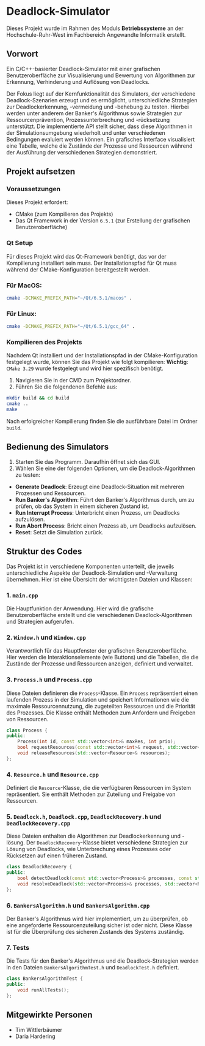 # Deadlock-Simulator

Dieses Projekt wurde im Rahmen des Moduls **Betriebssysteme** an der Hochschule-Ruhr-West im Fachbereich Angewandte Informatik erstellt.

## Vorwort

Ein C/C++-basierter Deadlock-Simulator mit einer grafischen Benutzeroberfläche zur Visualisierung und Bewertung von Algorithmen zur Erkennung, Verhinderung und Auflösung von Deadlocks.

Der Fokus liegt auf der Kernfunktionalität des Simulators, der verschiedene Deadlock-Szenarien erzeugt und es ermöglicht, unterschiedliche Strategien zur Deadlockerkennung, -vermeidung und -behebung zu testen. Hierbei werden unter anderem der Banker's Algorithmus sowie Strategien zur Ressourcenprävention, Prozessunterbrechung und -rücksetzung unterstützt. Die implementierte API stellt sicher, dass diese Algorithmen in der Simulationsumgebung wiederholt und unter verschiedenen Bedingungen evaluiert werden können. Ein grafisches Interface visualisiert eine Tabelle, welche die Zustände der Prozesse und Ressourcen während der Ausführung der verschiedenen Strategien demonstriert.

## Projekt aufsetzen

### Voraussetzungen

Dieses Projekt erfordert:
- CMake (zum Kompilieren des Projekts)
- Das Qt Framework in der Version `6.5.1` (zur Erstellung der grafischen Benutzeroberfläche)

### Qt Setup

Für dieses Projekt wird das Qt-Framework benötigt, das vor der Kompilierung installiert sein muss. Der Installationspfad für Qt muss während der CMake-Konfiguration bereitgestellt werden.

### Für MacOS:

```bash
cmake -DCMAKE_PREFIX_PATH="~/Qt/6.5.1/macos" .
```

### Für Linux:

```bash
cmake -DCMAKE_PREFIX_PATH="~/Qt/6.5.1/gcc_64" .
```

### Kompilieren des Projekts

Nachdem Qt installiert und der Installationspfad in der CMake-Konfiguration festgelegt wurde, können Sie das Projekt wie folgt kompilieren:
**Wichtig**: `CMake 3.29` wurde festgelegt und wird hier spezifisch benötigt.
1. Navigieren Sie in der CMD zum Projektordner.
2. Führen Sie die folgendenen Befehle aus:

```bash
mkdir build && cd build
cmake ..
make
```

Nach erfolgreicher Kompilierung finden Sie die ausführbare Datei im Ordner `build`.

## Bedienung des Simulators

1. Starten Sie das Programm. Daraufhin öffnet sich das GUI.
2. Wählen Sie eine der folgenden Optionen, um die Deadlock-Algorithmen zu testen:

- **Generate Deadlock**: Erzeugt eine Deadlock-Situation mit mehreren Prozessen und Ressourcen.
- **Run Banker's Algorithm**: Führt den Banker's Algorithmus durch, um zu prüfen, ob das System in einem sicheren Zustand ist.
- **Run Interrupt Process**: Unterbricht einen Prozess, um Deadlocks aufzulösen.
- **Run Abort Process**: Bricht einen Prozess ab, um Deadlocks aufzulösen.
- **Reset**: Setzt die Simulation zurück.

## Struktur des Codes

Das Projekt ist in verschiedene Komponenten unterteilt, die jeweils unterschiedliche Aspekte der Deadlock-Simulation und -Verwaltung übernehmen. Hier ist eine Übersicht der wichtigsten Dateien und Klassen:

### 1. `main.cpp`

Die Hauptfunktion der Anwendung. Hier wird die grafische Benutzeroberfläche erstellt und die verschiedenen Deadlock-Algorithmen und Strategien aufgerufen.

### 2. `Window.h` und `Window.cpp`

Verantwortlich für das Hauptfenster der grafischen Benutzeroberfläche. Hier werden die Interaktionselemente (wie Buttons) und die Tabellen, die die Zustände der Prozesse und Ressourcen anzeigen, definiert und verwaltet.

### 3. `Process.h` und `Process.cpp`

Diese Dateien definieren die `Process`-Klasse. Ein `Process` repräsentiert einen laufenden Prozess in der Simulation und speichert Informationen wie die maximale Ressourcennutzung, die zugeteilten Ressourcen und die Priorität des Prozesses. Die Klasse enthält Methoden zum Anfordern und Freigeben von Ressourcen.

```cpp
class Process {
public:
    Process(int id, const std::vector<int>& maxRes, int prio);
    bool requestResources(const std::vector<int>& request, std::vector<Resource>& resources);
    void releaseResources(std::vector<Resource>& resources);
};
```

### 4. `Resource.h` und `Resource.cpp`

Definiert die `Resource`-Klasse, die die verfügbaren Ressourcen im System repräsentiert. Sie enthält Methoden zur Zuteilung und Freigabe von Ressourcen.

### 5. `Deadlock.h`, `Deadlock.cpp`, `DeadlockRecovery.h` und `DeadlockRecovery.cpp`

Diese Dateien enthalten die Algorithmen zur Deadlockerkennung und -lösung. Der `DeadlockRecovery`-Klasse bietet verschiedene Strategien zur Lösung von Deadlocks, wie Unterbrechung eines Prozesses oder Rücksetzen auf einen früheren Zustand.

```cpp
class DeadlockRecovery {
public:
    bool detectDeadlock(const std::vector<Process>& processes, const std::vector<Resource>& resources);
    void resolveDeadlock(std::vector<Process>& processes, std::vector<Resource>& resources, const std::string& strategy);
};
```

### 6. `BankersAlgorithm.h` und `BankersAlgorithm.cpp`

Der Banker's Algorithmus wird hier implementiert, um zu überprüfen, ob eine angeforderte Ressourcenzuteilung sicher ist oder nicht. Diese Klasse ist für die Überprüfung des sicheren Zustands des Systems zuständig.

### 7. Tests

Die Tests für den Banker's Algorithmus und die Deadlock-Strategien werden in den Dateien `BankersAlgorithmTest.h` und `DeadlockTest.h` definiert.

```cpp
class BankersAlgorithmTest {
public:
    void runAllTests();
};
```

## Mitgewirkte Personen

- Tim Wittlerbäumer
- Daria Hardering
